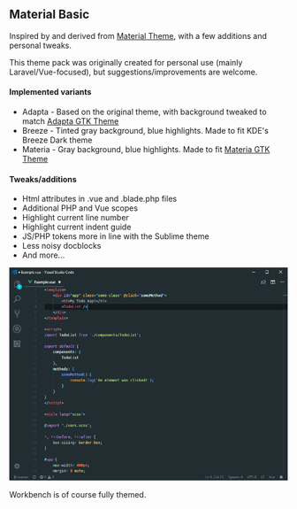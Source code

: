 ## Material Basic

Inspired by and derived from [Material Theme](https://github.com/equinusocio/material-theme), with a few additions and personal tweaks. 

This theme pack was originally created for personal use (mainly Laravel/Vue-focused), but suggestions/improvements are welcome.

#### Implemented variants
* Adapta - Based on the original theme, with background tweaked to match [Adapta GTK Theme](https://github.com/adapta-project/adapta-gtk-theme)
* Breeze - Tinted gray background, blue highlights. Made to fit KDE's Breeze Dark theme
* Materia - Gray background, blue highlights. Made to fit [Materia GTK Theme](https://github.com/nana-4/materia-theme)

#### Tweaks/additions
* Html attributes in .vue and .blade.php files
* Additional PHP and Vue scopes
* Highlight current line number
* Highlight current indent guide
* JS/PHP tokens more in line with the Sublime theme
* Less noisy docblocks
* And more...

![screenshot](./images/screenshot.png)

Workbench is of course fully themed.

